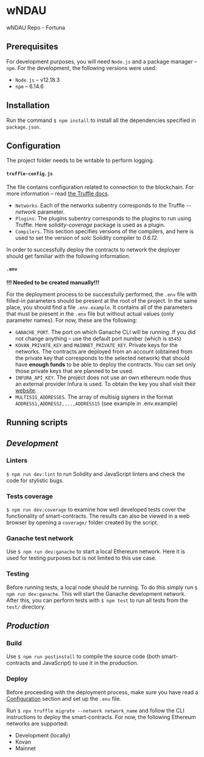 # wNDAU
wNDAU Repo - Fortuna 

## Prerequisites

For development purposes, you will need `Node.js` and a package manager – `npm`. For the development, the following versions were used:
- `Node.js` – v12.18.3
- `npm` – 6.14.6

## Installation

Run the command `$ npm install` to install all the dependencies specified in `package.json`.

## Configuration

The project folder needs to be writable to perform logging.

#### `truffle-config.js`

The file contains configuration related to connection to the blockchain. For more information – read <a href="https://www.trufflesuite.com/docs/truffle/reference/configuration"  target="_blank">the Truffle docs</a>.
- `Networks`. Each of the networks subentry corresponds to the Truffle *--network* parameter.
- `Plugins`. The plugins subentry corresponds to the plugins to run using Truffle. Here *solidity-coverage* package is used as a plugin.
- `Compilers`. This section specifies versions of the compilers, and here is used to set the version of *solc* Solidity compiler to *0.6.12*.


In order to successfully deploy the contracts to network the deployer should get familiar with the following information.

#### `.env`
**!!! Needed to be created manually!!!**

For the deployment process to be successfully performed, the `.env` file with filled-in parameters should be present at the root of the project. In the same place, you should find a file `.env.example`. It contains all of the parameters that must be present in the `.env` file but without actual values (only parameter names). For now, these are the following:
- `GANACHE_PORT`. The port on which Ganache CLI will be running. If you did not change anything – use the default port number (which is `8545`)
- `KOVAN_PRIVATE_KEY` and `MAINNET_PRIVATE_KEY`. Private keys for the networks. The contracts are deployed from an account (obtained from the private key that corresponds to the selected network) that should have **enough funds** to be able to deploy the contracts. You can set only those private keys that are planned to be used.
- `INFURA_API_KEY`. The project does not use an own ethereum node thus an external provider Infura is used. To obtain the key you shall visit their <a href="https://infura.io/"  target="_blank">website</a>.
- `MULTISIG_ADDRESSES`. The array of multisig signers in the format `ADDRESS1,ADDRESS2,...,ADDRESS15` (see example in .env.example)

## Running scripts

## *Development*

### Linters

`$ npm run dev:lint` to run Solidity and JavaScript linters and check the code for stylistic bugs.

### Tests coverage

`$ npm run dev:coverage` to examine how well developed tests cover the functionality of smart-contracts. The results can also be viewed in a web browser by opening a `coverage/` folder created by the script.

### Ganache test network

Use `$ npm run dev:ganache` to start a local Ethereum network. Here it is used for testing purposes but is not limited to this use case.

### Testing

Before running tests, a local node should be running. To do this simply run `$ npm run dev:ganache`. This will start the Ganache development network. After this, you can perform tests with `$ npm test` to run all tests from the `test/` directory.

## *Production*

### Build

Use `$ npm run postinstall` to compile the source code (both smart-contracts and JavaScript) to use it in the production.

### Deploy
Before proceeding with the deployment process, make sure you have read a [Configuration](#Configuration) section and set up the `.env` file.


Run `$ npx truffle migrate --network network_name` and follow the CLI instructions to deploy the smart-contracts. For now, the following Ethereum networks are supported:
- Development (locally)
- Kovan
- Mainnet

